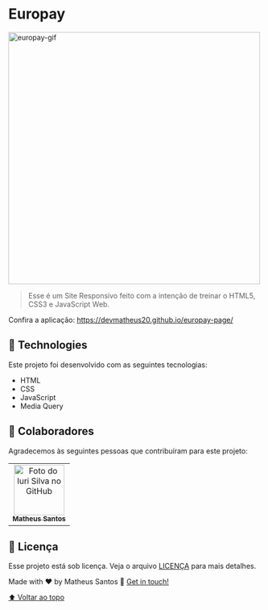 
# Europay  

<img src="./assets/GIF/europay.gif" alt="europay-gif" width="500px">


> Esse é um Site Responsivo feito com a intenção de treinar o HTML5, CSS3 e JavaScript Web.

Confira a aplicação: <a href="https://devmatheus20.github.io/europay-page/#"> https://devmatheus20.github.io/europay-page/

## 🚀 Technologies
Este projeto foi desenvolvido com as seguintes tecnologias:
    
- HTML
- CSS
- JavaScript
- Media Query
## 🤝 Colaboradores

Agradecemos às seguintes pessoas que contribuíram para este projeto:

<table>
  <tr>
    <td align="center">
      <a href="#">
        <img src="https://avatars.githubusercontent.com/u/90225074?s=400&u=3514f5f6eeb1c9f5c14ad9deb479ae8e8ec8bd6f&v=4" width="100px;" alt="Foto do Iuri Silva no GitHub"/><br>
        <sub>
          <b>Matheus Santos</b>
        </sub>
      </a>
    </td>
    
</table>

## 📝 Licença

Esse projeto está sob licença. Veja o arquivo [LICENÇA](LICENSE.md) para mais detalhes.

Made with ♥ by Matheus Santos :wave: <a href="https://www.linkedin.com/in/matheus-santos-souza">Get in touch!</a>

[⬆ Voltar ao topo](#nome-do-projeto)<br>
